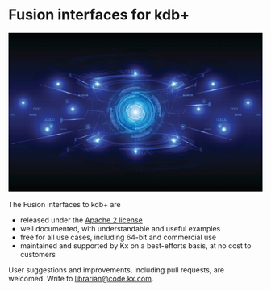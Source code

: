 # Fusion interfaces for kdb+


![fusion](img/840166516.jpg) <!-- Licensed from getty Images -->

The Fusion interfaces to kdb+ are

-   released under the [Apache 2 license](https://www.apache.org/licenses/LICENSE-2.0)
-   well documented, with understandable and useful examples
-   free for all use cases, including 64-bit and commercial use
-   maintained and supported by Kx on a best-efforts basis, at no cost to customers
<!-- -   written from the perspective of the ‘remote’ technology: e.g. a Java interface that is intelligible to a Java programmer -->

User suggestions and improvements, including pull requests, are welcomed. Write to librarian@code.kx.com.
